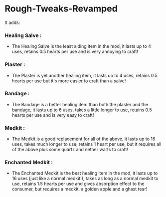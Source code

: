 # Rough-Tweaks-Revamped

It adds:

### Healing Salve :
- The Healing Salve is the least aiding item in the mod, it lasts up to 4 uses, retains 0.5 hearts per use and is very annoying to craft!

### Plaster :
- The Plaster is yet another healing item, it lasts up to 4 uses, retains 0.5 hearts per use but it's more easier to craft than a salve!

### Bandage :
- The Bandage is a better healing item than both the plaster and the bandage, it lasts up to 6 uses, takes a little longer to use, retains 0.5 hearts per use and is very easy to craft!

### Medkit :
- The Medkit is a good replacement for all of the above, it lasts up to 16 uses, takes much longer to use, retains 1 heart per use, but it requires all of the above plus some quartz and nether warts to craft!

### Enchanted Medkit :
- The Enchanted Medkit is the best healing item in the mod, it lasts up to 16 uses (just like a normal medkit!), takes as long as a normal medkit to use, retains 1.5 hearts per use and gives absorption effect to the consumer, but requires a medkit, a golden apple and a ghast tear!

